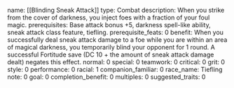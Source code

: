 name: [[Blinding Sneak Attack]]
type: Combat
description: When you strike from the cover of darkness, you inject foes with a fraction of your foul magic.
prerequisites: Base attack bonus +5, darkness spell-like ability, sneak attack class feature, tiefling.
prerequisite_feats: 0
benefit: When you successfully deal sneak attack damage to a foe while you are within an area of magical darkness, you temporarily blind your opponent for 1 round. A successful Fortitude save (DC 10 + the amount of sneak attack damage dealt) negates this effect.
normal: 0
special: 0
teamwork: 0
critical: 0
grit: 0
style: 0
performance: 0
racial: 1
companion_familiar: 0
race_name: Tiefling
note: 0
goal: 0
completion_benefit: 0
multiples: 0
suggested_traits: 0
